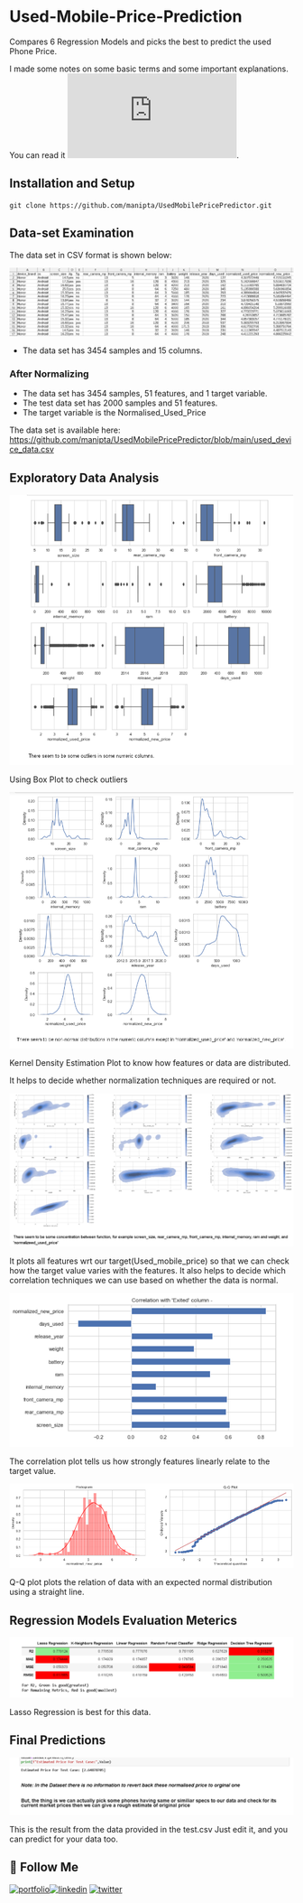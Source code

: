 # Used-Mobile-Price-Prediction
Compares 6 Regression Models and picks the best to predict the used Phone Price.

I made some notes on some basic terms and some important explanations. You can read it ![here](https://github.com/manipta/UsedMobilePricePredictor/assests/notes.odt). 

## Installation and Setup
```
git clone https://github.com/manipta/UsedMobilePricePredictor.git
```

## Data-set Examination 
The data set in CSV format is shown below:
<center><img src="assets/dataset.png" alt="logo"></center>

* The data set has 3454 samples and 15 columns.

### After Normalizing 

* The data set has 3454 samples, 51 features, and 1 target variable.
* The test data set has 2000 samples and 51 features. 
* The target variable is the Normalised_Used_Price 

The data set is available here:
https://github.com/manipta/UsedMobilePricePredictor/blob/main/used_device_data.csv

## Exploratory Data Analysis
<center><img src="assets/outliers.png" alt="logo"></center>

Using Box Plot to check outliers

<center><img src="assets/densityplot.png" alt="logo"></center>

Kernel Density Estimation Plot to know how features or data are distributed.

It helps to decide whether normalization techniques are required or not.

<center><img src="assets/targetdensityplot.png" alt="logo"></center>

It plots all features wrt our target(Used_mobile_price) so that we can check how the target value varies with the features.
It also helps to decide which correlation techniques we can use based on whether the data is normal.

<center><img src="assets/correlation.png" alt="logo"></center>

The correlation plot tells us how strongly features linearly relate to the target value.

<center><img src="assets/qqplot.png" alt="logo"></center>

Q-Q plot plots the relation of data with an expected normal distribution using a straight line.

## Regression Models Evaluation Meterics
<center><img src="assets/modeltest.png" alt="logo"></center>

Lasso Regression is best for this data.

## Final Predictions
<center><img src="assets/result.png" alt="logo"></center>

This is the result from the data provided in the test.csv Just edit it, and you can predict for your data too.

## 🔗 **Follow Me**
[![portfolio](https://img.shields.io/badge/my_portfolio-red?style=for-the-badge&logo=ko-fi&logoColor=white)](https://bit.ly/mani_garg)[![linkedin](https://img.shields.io/badge/linkedin-0A66C2?style=for-the-badge&logo=linkedin&logoColor=white)](https://www.linkedin.com/in/manigargpta/)
[![twitter](https://img.shields.io/badge/medium-000?style=for-the-badge&logo=medium&logoColor=white)](https://medium.com/@manipta)

